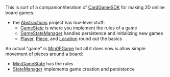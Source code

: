 This is sort of a companion/iteration of [CardGameSDK](https://github.com/adamfoneil/CardGameSDK) for making 2D online board games.
- the [Abstractions](https://github.com/adamfoneil/BoardGameSDK/tree/master/Abstractions) project has low-level stuff:
  - [GameState](https://github.com/adamfoneil/BoardGameSDK/blob/master/Abstractions/GameState.cs) is where you implement the rules of a game
  - [GameStateManager](https://github.com/adamfoneil/BoardGameSDK/blob/master/Abstractions/GameStateManager.cs) handles persistence and initializing new games
  - [Player](https://github.com/adamfoneil/BoardGameSDK/blob/master/Abstractions/Player.cs), [Piece](https://github.com/adamfoneil/BoardGameSDK/blob/master/Abstractions/Piece.cs), and [Location](https://github.com/adamfoneil/BoardGameSDK/blob/master/Abstractions/Location.cs) round out the basics

An actual "game" is [Mini1PGame](https://github.com/adamfoneil/BoardGameSDK/tree/master/BlazorApp/Components/Games/Mini1PGame) but all it does now is allow simple movement of pieces around a board:
- [MiniGameState](https://github.com/adamfoneil/BoardGameSDK/blob/master/BlazorApp/Components/Games/Mini1PGame/MiniGameState.cs) has the rules
- [StateManager](https://github.com/adamfoneil/BoardGameSDK/blob/master/BlazorApp/Components/Games/Mini1PGame/StateManager.cs) implements game creation and persistence
